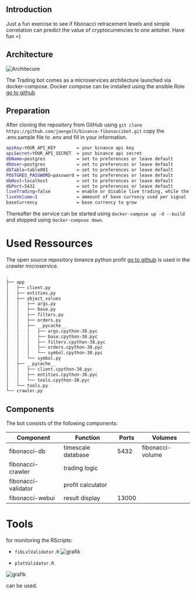## Introduction
Just a fun exercise to see if fibonacci retracement levels and simple correlation can predict the value of cryptocurrencies to one antoher. Have fun =) 

## Architecture

![Architecure](https://user-images.githubusercontent.com/73387330/124386558-4e079380-dcdb-11eb-8086-5b215f754e32.png)

The Trading bot comes as a microservices architecture launched via docker-compose.
Docker compose can be installed using the ansible Role 
[go to github](https://github.com/joengelh/ansible-kvm/tree/main/roles/docker-compose)

## Preparation

After cloning the repository from GitHub using ``git clone https://github.com/joengelh/binance-fibonaccibot.git`` copy the .env.sample file to .env and fill in your information.

```bash
apiKey=YOUR_API_KEY        = your binance api key
apiSecret=YOUR_API_SECRET  = your binance api secret
dbName=postgres            = set to preferences or leave default
dbUser=postgres            = set to preferences or leave default
dbTable=table001           = set to preferences or leave default
POSTGRES_PASSWORD=password = set to preferences or leave default
dbHost=localhost           = set to preferences or leave default
dbPort=5432                = set to preferences or leave default
liveTrading=false          = enable or disable live trading, while the backtesting method is not as accurate
liveVolume=1               = ammount of base currency used per signal
baseCurrency               = base currency to grow
```

Thereafter the service can be started using ``docker-compose up -d --build``
and stopped using ``docker-compose down``.


# Used Ressources
The open source repository binance python profit
[go to github](https://github.com/UPetit/python-binance-profit)
is used in the crawler microservice.

```bash
.
├── app
│   ├── client.py
│   ├── entities.py
│   ├── object_values
│   │   ├── args.py
│   │   ├── base.py
│   │   ├── filters.py
│   │   ├── orders.py
│   │   ├── __pycache__
│   │   │   ├── args.cpython-38.pyc
│   │   │   ├── base.cpython-38.pyc
│   │   │   ├── filters.cpython-38.pyc
│   │   │   ├── orders.cpython-38.pyc
│   │   │   └── symbol.cpython-38.pyc
│   │   └── symbol.py
│   ├── __pycache__
│   │   ├── client.cpython-38.pyc
│   │   ├── entities.cpython-38.pyc
│   │   └── tools.cpython-38.pyc
│   └── tools.py
└── crawler.py
```

## Components

 The bot consists of the following components:

Component|Function|Ports|Volumes
---|---|---|---
fibonacci-db|timescale database|5432|fibonacci-volume
fibonacci-crawler|trading logic||
fibonacci-validator|profit calculator||
fibonacci-webui|result display|13000|

# Tools
for monitoring the RScripts:
* ``fibLvlValidator.R``
![grafik](https://user-images.githubusercontent.com/73387330/116047661-991a8000-a674-11eb-92c0-c537bc145512.png)

* ``plotValidator.R``

![grafik](https://user-images.githubusercontent.com/73387330/116047232-290bfa00-a674-11eb-9be0-ca638d47aed4.png)

can be used.

